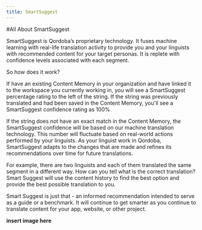 ```yaml
---
title: SmartSuggest
---
```


#All About SmartSuggest

SmartSuggest is Qordoba’s proprietary technology. It fuses machine learning with real-life translation activity to provide you and your linguists with recommended content for your target personas. It is replete with confidence levels associated with each segment.


So how does it work?
 
If have an existing Content Memory in your organization and have linked it to the workspace you currently working in, you will see a SmartSuggest percentage rating to the left of the string. If the string was previously translated and had been saved in the Content Memory, you'll see a SmartSuggest confidence rating as 100%

If the string does not have an exact match in the Content Memory, the SmartSuggest confidence will be based on our machine translation technology. This number will fluctuate based on real-world actions performed by your linguists. As your linguist work in Qordoba, SmartSuggest adapts to the changes that are made and refines its recommendations over time for future translations. 

For example, there are two linguists and each of them translated the same segment in a different way. How can you tell what is the correct translation? Smart Suggest will use the content history to find the best option and provide the best possible translation to you.


Smart Suggest is just that - an informed recommendation intended to serve as a guide or a benchmark. It will continue to get smarter as you continue to translate content for your app, website, or other project.


**insert image here**
